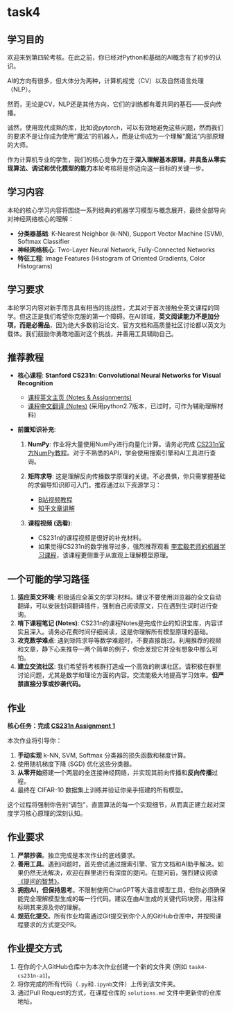 # task4

## 学习目的

欢迎来到第四轮考核。在此之前，你已经对Python和基础的AI概念有了初步的认识。

AI的方向有很多，但大体分为两种，计算机视觉（CV）以及自然语言处理（NLP）。

然而，无论是CV，NLP还是其他方向，它们的训练都有着共同的基石——反向传播。

诚然，使用现代成熟的库，比如说pytorch，可以有效地避免这些问题，然而我们的要求不是让你成为使用“魔法”的机器人，而是让你成为一个理解“魔法”内部原理的大师。

作为计算机专业的学生，我们的核心竞争力在于**深入理解基本原理，并具备从零实现算法、调试和优化模型的能力**本轮考核将是你迈向这一目标的关键一步。

## 学习内容

本轮的核心学习内容将围绕一系列经典的机器学习模型与概念展开，最终全部导向对神经网络核心的理解：

* **分类器基础**: K-Nearest Neighbor (k-NN), Support Vector Machine (SVM), Softmax Classifier
* **神经网络核心**: Two-Layer Neural Network, Fully-Connected Networks
* **特征工程**: Image Features (Histogram of Oriented Gradients, Color Histograms)

## 学习要求

本轮学习内容对新手而言具有相当的挑战性，尤其对于首次接触全英文课程的同学。但这正是我们希望你克服的第一个障碍。在AI领域，**英文阅读能力不是加分项，而是必需品**，因为绝大多数前沿论文、官方文档和高质量社区讨论都以英文为载体。我们鼓励你勇敢地面对这个挑战，并善用工具辅助自己。

## 推荐教程

* **核心课程**: **Stanford CS231n: Convolutional Neural Networks for Visual Recognition**

  * [课程英文主页 (Notes & Assignments)](https://cs231n.github.io/)
  * [课程中文翻译 (Notes)](https://zhuanlan.zhihu.com/p/21930884) (采用python2.7版本，已过时，可作为辅助理解材料)

* **前置知识补充**:

  1. **NumPy**: 作业将大量使用NumPy进行向量化计算。请务必完成 [CS231n官方NumPy教程](https://cs231n.github.io/python-numpy-tutorial/)。对于不熟悉的API，学会使用搜索引擎和AI工具进行查询。
  2. **矩阵求导**: 这是理解反向传播数学原理的关键。不必畏惧，你只需掌握基础的求偏导知识即可入门。推荐通过以下资源学习：

     * [B站视频教程](https://www.bilibili.com/video/BV1av4y1b7MM/)
     * [知乎文章讲解](https://zhuanlan.zhihu.com/p/273729929)
  3. **课程视频 (选看)**:

     * CS231n的课程视频是很好的补充材料。
     * 如果觉得CS231n的数学推导过多，强烈推荐观看 [李宏毅老师的机器学习课程](https://www.bilibili.com/video/BV1Wv411h7kN/)，该课程更侧重于从直观上理解模型原理。

## 一个可能的学习路径

1. **适应英文环境**: 积极适应全英文的学习材料。建议不要使用浏览器的全文自动翻译，可以安装划词翻译插件，强制自己阅读原文，只在遇到生词时进行查询。
2. **啃下课程笔记 (Notes)**: CS231n的课程Notes是完成作业的知识宝库，内容详实且深入。请务必花费时间仔细阅读，这是你理解所有模型原理的基础。
3. **攻克数学难点**: 遇到矩阵求导等数学难题时，不要直接跳过。利用推荐的视频和文章，静下心来推导一两个简单的例子，你会发现它并没有想象中那么可怕。
4. **建立交流社区**: 我们希望将考核群打造成一个高效的刷课社区。请积极在群里讨论问题，尤其是数学和理论方面的内容。交流能极大地提高学习效率。**但严禁直接分享或抄袭代码。**

## 作业

**核心任务：完成 [CS231n Assignment 1](https://cs231n.github.io/assignments2025/assignment1/)**

本次作业将引导你：

1. **手动实现** k-NN, SVM, Softmax 分类器的损失函数和梯度计算。
2. 使用随机梯度下降 (SGD) 优化这些分类器。
3. **从零开始**搭建一个两层的全连接神经网络，并实现其前向传播和**反向传播**过程。
4. 最终在 CIFAR-10 数据集上训练并验证你亲手搭建的所有模型。

这个过程将强制你告别“调包”，直面算法的每一个实现细节，从而真正建立起对深度学习核心原理的深刻认知。

## 作业要求

1. **严禁抄袭**。独立完成是本次作业的底线要求。
2. **善用工具**。遇到问题时，首先尝试通过搜索引擎、官方文档和AI助手解决。如果仍然无法解决，欢迎在群里进行有深度的提问。在提问前，强烈建议阅读[《提问的智慧》](https://github.com/ryanhanwu/How-To-Ask-Questions-The-Smart-Way)。
3. **拥抱AI，但保持思考**。不限制使用ChatGPT等大语言模型工具，但你必须确保能完全理解模型生成的每一行代码。建议在由AI生成的关键代码块旁，用注释标明其来源及你的理解。
4. **规范化提交**。所有作业均需通过Git提交到你个人的GitHub仓库中，并按照课程要求的方式提交PR。

## 作业提交方式

1. 在你的个人GitHub仓库中为本次作业创建一个新的文件夹 (例如 `task4-cs231n-a1`)。
2. 将你完成的所有代码（`.py`和`.ipynb`文件）上传到该文件夹。
3. 通过Pull Request的方式，在课程仓库的 `solutions.md` 文件中更新你的仓库地址。
